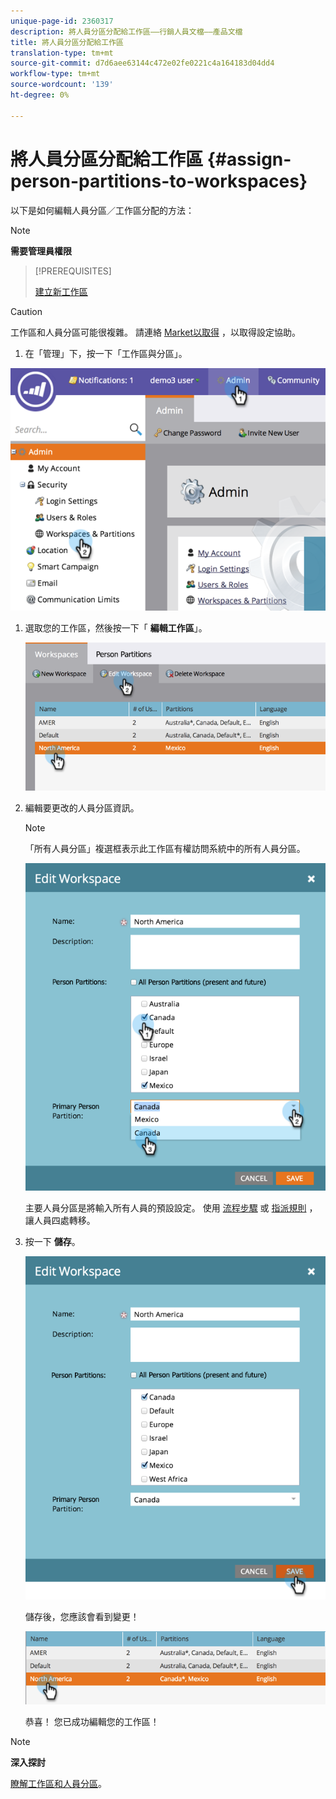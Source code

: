 ```yaml
---
unique-page-id: 2360317
description: 將人員分區分配給工作區——行銷人員文檔——產品文檔
title: 將人員分區分配給工作區
translation-type: tm+mt
source-git-commit: d7d6aee63144c472e02fe0221c4a164183d04dd4
workflow-type: tm+mt
source-wordcount: '139'
ht-degree: 0%

---
```



# 將人員分區分配給工作區 {#assign-person-partitions-to-workspaces}

以下是如何編輯人員分區／工作區分配的方法：

>[!NOTE]
>
>**需要管理員權限**

>[!PREREQUISITES]
>
>[建立新工作區](create-a-new-workspace.md)

>[!CAUTION]
>
>工作區和人員分區可能很複雜。 請連絡 [Market以取得](http://support.marketo.com/) ，以取得設定協助。

1. 在「管理」下，按一下「工作區與分區」。

![](assets/image2014-9-17-11-3a13-3a24.png)

1. 選取您的工作區，然後按一下「 **編輯工作區**」。

   ![](assets/two-3.png)

1. 編輯要更改的人員分區資訊。

   >[!NOTE]
   >
   >「所有人員分區」複選框表示此工作區有權訪問系統中的所有人員分區。

   ![](assets/three-3.png)

   主要人員分區是將輸入所有人員的預設設定。 使用 [流程步驟](../../../product-docs/core-marketo-concepts/smart-campaigns/flow-actions/use-add-choice-in-a-flow-step.md) 或 [指派規則](assigning-person-partitions-with-assignment-rules.md) ，讓人員四處轉移。

1. 按一下 **儲存**。

   ![](assets/four-3.png)

   儲存後，您應該會看到變更！

   ![](assets/image2014-9-17-11-3a14-3a53.png)

   恭喜！ 您已成功編輯您的工作區！

>[!NOTE]
>
>**深入探討**
>
>[瞭解工作區和人員分區](understanding-workspaces-and-person-partitions.md)。

